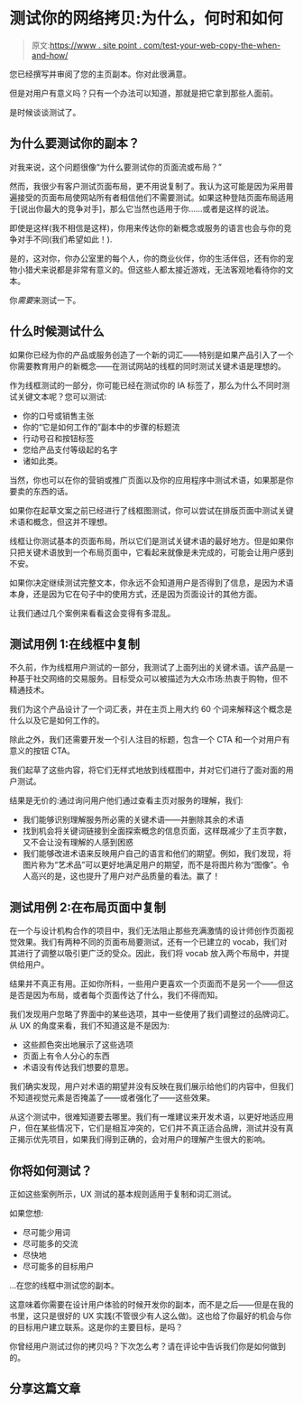 # 测试你的网络拷贝:为什么，何时和如何

> 原文:[https://www . site point . com/test-your-web-copy-the-when-and-how/](https://www.sitepoint.com/test-your-web-copy-the-why-when-and-how/)

您已经撰写并审阅了您的主页副本。你对此很满意。

但是对用户有意义吗？只有一个办法可以知道，那就是把它拿到那些人面前。

是时候谈谈测试了。

## 为什么要测试你的副本？

对我来说，这个问题很像“为什么要测试你的页面流或布局？”

然而，我很少有客户测试页面布局，更不用说复制了。我认为这可能是因为采用普遍接受的页面布局使网站所有者相信他们不需要测试。如果这种登陆页面布局适用于[说出你最大的竞争对手]，那么它当然也适用于你……或者是这样的说法。

即使是这样(我不相信是这样)，你用来传达你的新概念或服务的语言也会与你的竞争对手不同(我们希望如此！).

是的，这对你，你办公室里的每个人，你的商业伙伴，你的生活伴侣，还有你的宠物小猎犬来说都是非常有意义的。但这些人都太接近游戏，无法客观地看待你的文本。

你*需要*来测试一下。

## 什么时候测试什么

如果你已经为你的产品或服务创造了一个新的词汇——特别是如果产品引入了一个你需要教育用户的新概念——在测试网站的线框的同时测试关键术语是理想的。

作为线框测试的一部分，你可能已经在测试你的 IA 标签了，那么为什么不同时测试关键文本呢？您可以测试:

*   你的口号或销售主张
*   你的“它是如何工作的”副本中的步骤的标题流
*   行动号召和按钮标签
*   您给产品支付等级起的名字
*   诸如此类。

当然，你也可以在你的营销或推广页面以及你的应用程序中测试术语，如果那是你要卖的东西的话。

如果你在起草文案之前已经进行了线框图测试，你可以尝试在排版页面中测试关键术语和概念，但这并不理想。

线框让你测试基本的页面布局，所以它们是测试关键术语的最好地方。但是如果你只把关键术语放到一个布局页面中，它看起来就像是未完成的，可能会让用户感到不安。

如果你决定继续测试完整文本，你永远不会知道用户是否得到了信息，是因为术语本身，还是因为它在句子中的使用方式，还是因为页面设计的其他方面。

让我们通过几个案例来看看这会变得有多混乱。

## 测试用例 1:在线框中复制

不久前，作为线框用户测试的一部分，我测试了上面列出的关键术语。该产品是一种基于社交网络的交易服务。目标受众可以被描述为大众市场:热衷于购物，但不精通技术。

我们为这个产品设计了一个词汇表，并在主页上用大约 60 个词来解释这个概念是什么以及它是如何工作的。

除此之外，我们还需要开发一个引人注目的标题，包含一个 CTA 和一个对用户有意义的按钮 CTA。

我们起草了这些内容，将它们无样式地放到线框图中，并对它们进行了面对面的用户测试。

结果是无价的:通过询问用户他们通过查看主页对服务的理解，我们:

*   我们能够识别理解服务所必需的关键术语——并删除其余的术语
*   找到机会将关键词链接到全面探索概念的信息页面，这样既减少了主页字数，又不会让没有理解的人感到困惑
*   我们能够改进术语来反映用户自己的语言和他们的期望。例如，我们发现，将图片称为“艺术品”可以更好地满足用户的期望，而不是将图片称为“图像”。令人高兴的是，这也提升了用户对产品质量的看法。赢了！

## 测试用例 2:在布局页面中复制

在一个与设计机构合作的项目中，我们无法阻止那些充满激情的设计师创作页面视觉效果。我们有两种不同的页面布局要测试，还有一个已建立的 vocab，我们对其进行了调整以吸引更广泛的受众。因此，我们将 vocab 放入两个布局中，并提供给用户。

结果并不真正有用。正如你所料，一些用户更喜欢一个页面而不是另一个——但这是否是因为布局，或者每个页面传达了什么，我们不得而知。

我们发现用户忽略了界面中的某些选项，其中一些使用了我们调整过的品牌词汇。从 UX 的角度来看，我们不知道这是不是因为:

*   这些颜色突出地展示了这些选项
*   页面上有令人分心的东西
*   术语没有传达我们想要的意思。

我们确实发现，用户对术语的期望并没有反映在我们展示给他们的内容中，但我们不知道视觉元素是否掩盖了——或者强化了——这些效果。

从这个测试中，很难知道要去哪里。我们有一堆建议来开发术语，以更好地适应用户，但在某些情况下，它们是相互冲突的，它们并不真正适合品牌，测试并没有真正揭示优先项目，如果我们得到正确的，会对用户的理解产生很大的影响。

## 你将如何测试？

正如这些案例所示，UX 测试的基本规则适用于复制和词汇测试。

如果您想:

*   尽可能少用词
*   尽可能多的交流
*   尽快地
*   尽可能多的目标用户

…在您的线框中测试您的副本。

这意味着你需要在设计用户体验的时候开发你的副本，而不是之后——但是在我的书里，这只是很好的 UX 实践(不管很少有人这么做)。这也给了你最好的机会与你的目标用户建立联系。这是你的主要目标，是吗？

你曾经用户测试过你的拷贝吗？下次怎么考？请在评论中告诉我们你是如何做到的。

## 分享这篇文章